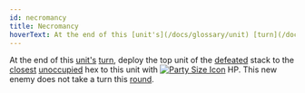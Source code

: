 ```yaml
---
id: necromancy
title: Necromancy
hoverText: At the end of this [unit's](/docs/glossary/unit) [turn](/docs/glossary/turn), deploy the top unit of the [defeated](/docs/glossary/defeated) stack to the [closest](/docs/glossary/closest) [unoccupied](/docs/glossary/occupied) hex to this unit with [party size](/docs/glossary/party-size) HP. This new enemy does not take a turn this [round](/docs/battles/battle-round).
---
```


At the end of this [unit's](/docs/glossary/unit) [turn](/docs/glossary/turn), deploy the top unit of the [defeated](/docs/glossary/defeated) stack to the [closest](/docs/glossary/closest) [unoccupied](/docs/glossary/occupied) hex to this unit with [<img src="/icons/party-size.svg" alt="Party Size Icon" className="icon-svg" />](/docs/glossary/party-size) HP. This new enemy does not take a turn this [round](/docs/battles/battle-round).
